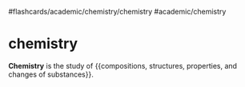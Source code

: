 #flashcards/academic/chemistry/chemistry #academic/chemistry

# chemistry

__Chemistry__ is the study of {{compositions, structures, properties, and changes of substances}}.
